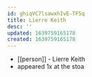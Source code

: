 ```yaml
---
id: ghiqVC7lsawxhIvE-TF5q
title: Lierre Keith
desc: ''
updated: 1639759165178
created: 1639759165178
---
```



- [[person]] - Lierre Keith
- appeared 1x at the stoa
